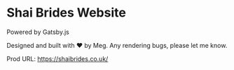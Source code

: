 # Shai Brides Website

Powered by Gatsby.js

Designed and built with ❤️ by Meg. Any rendering bugs, please let me know.

Prod URL: https://shaibrides.co.uk/
